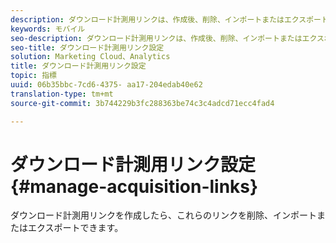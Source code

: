 ```yaml
---
description: ダウンロード計測用リンクは、作成後、削除、インポートまたはエクスポートできます。
keywords: モバイル
seo-description: ダウンロード計測用リンクは、作成後、削除、インポートまたはエクスポートできます。
seo-title: ダウンロード計測用リンク設定
solution: Marketing Cloud、Analytics
title: ダウンロード計測用リンク設定
topic: 指標
uuid: 06b35bbc-7cd6-4375- aa17-204edab40e62
translation-type: tm+mt
source-git-commit: 3b744229b3fc288363be74c3c4adcd71ecc4fad4

---
```



# ダウンロード計測用リンク設定{#manage-acquisition-links}

ダウンロード計測用リンクを作成したら、これらのリンクを削除、インポートまたはエクスポートできます。